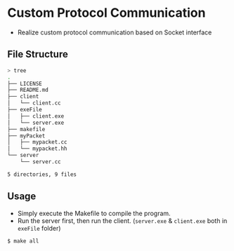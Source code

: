 # Custom Protocol Communication

- Realize custom protocol communication based on Socket interface

## File Structure

```bash
> tree
.
├── LICENSE
├── README.md
├── client
│   └── client.cc
├── exeFile
│   ├── client.exe
│   └── server.exe
├── makefile
├── myPacket
│   ├── mypacket.cc
│   └── mypacket.hh
└── server
    └── server.cc

5 directories, 9 files
```

## Usage

- Simply execute the Makefile to compile the program.
- Run the server first, then run the client. (`server.exe` & `client.exe` both in `exeFile` folder)

```bash
$ make all
```
